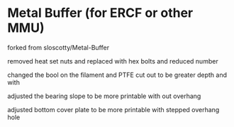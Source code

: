 # Metal Buffer (for ERCF or other MMU)


forked from sloscotty/Metal-Buffer

removed heat set nuts and replaced with hex bolts and reduced number

changed the bool on the filament and PTFE cut out to be greater depth and with

adjusted the bearing slope to be more printable with out overhang

adjusted bottom cover plate to be more printable with stepped overhang hole

